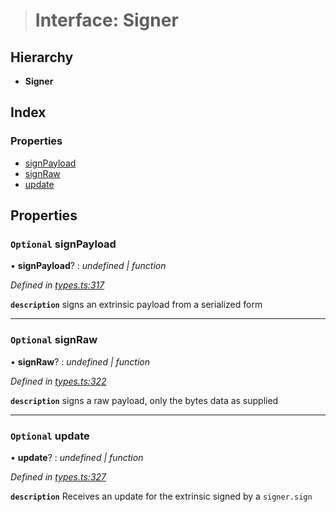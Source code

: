 > # Interface: Signer

## Hierarchy

* **Signer**

## Index

### Properties

* [signPayload](_types_.signer.md#optional-signpayload)
* [signRaw](_types_.signer.md#optional-signraw)
* [update](_types_.signer.md#optional-update)

## Properties

### `Optional` signPayload

• **signPayload**? : *undefined | function*

*Defined in [types.ts:317](https://github.com/polkadot-js/api/blob/7b84427/packages/api/src/types.ts#L317)*

**`description`** signs an extrinsic payload from a serialized form

___

### `Optional` signRaw

• **signRaw**? : *undefined | function*

*Defined in [types.ts:322](https://github.com/polkadot-js/api/blob/7b84427/packages/api/src/types.ts#L322)*

**`description`** signs a raw payload, only the bytes data as supplied

___

### `Optional` update

• **update**? : *undefined | function*

*Defined in [types.ts:327](https://github.com/polkadot-js/api/blob/7b84427/packages/api/src/types.ts#L327)*

**`description`** Receives an update for the extrinsic signed by a `signer.sign`